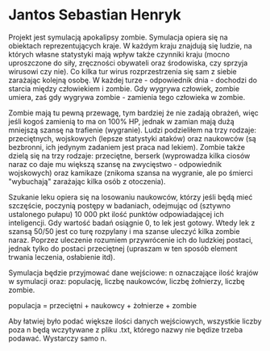 # Jantos Sebastian Henryk 

Projekt jest symulacją apokalipsy zombie. Symulacja opiera się na obiektach reprezentujących kraje. W każdym kraju znajdują się ludzie, na których własne statystyki mają wpływ także czynniki kraju (mocno uproszczone do siły, zręczności obywateli oraz środowiska, czy sprzyja wirusowi czy nie). Co kilka tur wirus rozprzestrzenia się sam z siebie zarażając kolejną osobę. W każdej turze - odpowiednik dnia - dochodzi do starcia między człowiekiem i zombie. Gdy wygrywa człowiek, zombie umiera, zaś gdy wygrywa zombie - zamienia tego człowieka w zombie. 

Zombie mają tu pewną przewagę, tym bardziej że nie zadają obrażeń, więc jeśli kogoś zamienią to ma on 100% HP, jednak w zamian mają dużą mniejszą szansę na trafienie (wygranie). Ludzi podzieliłem na trzy rodzaje: przeciętnych, wojskowych (lepsze statystyki ataków) oraz naukowców (są bezbronni, ich jedynym zadaniem jest praca nad lekiem). Zombie także dzielą się na trzy rodzaje: przeciętne, berserk (wyprowadza kilka ciosów naraz co daje mu większą szansę na zwycięstwo - odpowiednik wojskowych) oraz kamikaze (znikoma szansa na wygranie, ale po śmierci "wybuchają" zarażając kilka osób z otoczenia).

Szukanie leku opiera się na losowaniu naukowców, którzy jeśli będą mieć szczęście, poczynią postępy w badaniach, odejmując od (sztywno ustalonego pułapu) 10 000 pkt ilość punktów odpowiadającej ich inteligencji. Gdy wartość badań osiągnie 0, to lek jest gotowy. Wtedy lek z szansą 50/50 jest co turę rozpylany i ma szanse uleczyć kilka zombie naraz. Poprzez uleczenie rozumiem przywrócenie ich do ludzkiej postaci, jednak tylko do postaci przeciętnej (upraszam w ten sposób element trwania leczenia, osłabienie itd).

Symulacja będzie przyjmować dane wejściowe: n oznaczające ilość krajów w symulacji oraz: populację, liczbę naukowców, liczbę żołnierzy, liczbę zombie.

populacja = przeciętni + naukowcy + żołnierze + zombie

Aby łatwiej było podać większe ilości danych wejściowych, wszystkie liczby poza n będą wczytywane z pliku .txt, którego nazwy nie będize trzeba podawać. Wystarczy samo n.

